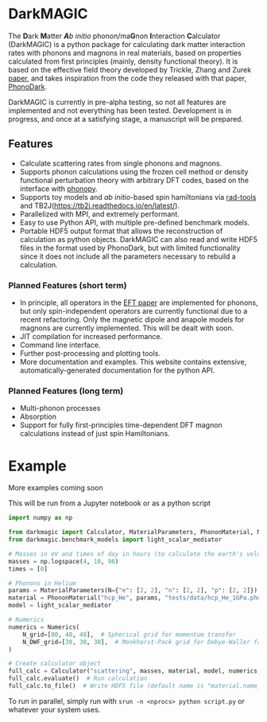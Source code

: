# DarkMAGIC

The **D**ark **M**atter ***A****b* *initio* phonon/ma**G**non **I**nteraction **C**alculator (DarkMAGIC) is a python package for calculating dark matter interaction rates with phonons and magnons in real materials, based on properties calculated from first principles (mainly, density functional theory). It is based on the effective field theory developed by Trickle, Zhang and Zurek [paper](https://arxiv.org/abs/2009.13534), and takes inspiration from the code they released with that paper, [PhonoDark](https://github.com/tanner-trickle/PhonoDark). 

DarkMAGIC is currently in pre-alpha testing, so not all features are implemented and not everything has been tested. Development is in progress, and once at a satisfying stage, a manuscript will be prepared.

## Features
* Calculate scattering rates from single phonons and magnons.
* Supports phonon calculations using the frozen cell method or density functional perturbation theory with arbitrary DFT codes, based on the interface with [phonopy](https://phonopy.github.io/phonopy/).
* Supports toy models and *ab initio*-based spin hamiltonians via [rad-tools](https://rad-tools.org/en/stable/) and TB2J(https://tb2j.readthedocs.io/en/latest/).
* Parallelized with MPI, and extremely performant.
* Easy to use Python API, with multiple pre-defined benchmark models.
* Portable HDF5 output format that allows the reconstruction of calculation as python objects. DarkMAGIC can also read and write HDF5 files in the format used by PhonoDark, but with limited functionality since it does not include all the parameters necessary to rebuild a calculation.

### Planned Features (short term)
* In principle, all operators in the [EFT paper](https://arxiv.org/abs/2009.13534) are implemented for phonons, but only spin-independent operators are currently functional due to a recent refactoring. Only the magnetic dipole and anapole models for magnons are currently implemented. This will be dealt with soon.
* JIT compilation for increased performance.
* Command line interface.
* Further post-processing and plotting tools.
* More documentation and examples. This website contains extensive, automatically-generated documentation for the python API.

### Planned Features (long term)
* Multi-phonon processes
* Absorption
* Support for fully first-principles time-dependent DFT magnon calculations instead of just spin Hamiltonians.

# Example

More examples coming soon

This will be run from a Jupyter notebook or as a python script
```python
import numpy as np

from darkmagic import Calculator, MaterialParameters, PhononMaterial, Numerics
from darkmagic.benchmark_models import light_scalar_mediator

# Masses in eV and times of day in hours (to calculate the earth's velocity)
masses = np.logspace(4, 10, 96)
times = [0]

# Phonons in Helium
params = MaterialParameters(N={"e": [2, 2], "n": [2, 2], "p": [2, 2]})
material = PhononMaterial("hcp_He", params, "tests/data/hcp_He_1GPa.phonopy.yaml")
model = light_scalar_mediator

# Numerics
numerics = Numerics(
    N_grid=[80, 40, 40],  # Spherical grid for momentum transfer
    N_DWF_grid=[30, 30, 30],  # Monkhorst-Pack grid for Debye-Waller factor
)

# Create calculator object
full_calc = Calculator("scattering", masses, material, model, numerics, times)
full_calc.evaluate()  # Run calculation
full_calc.to_file()  # Write HDF5 file (default name is "material.name_model.name.h5")
```

To run in parallel, simply run with `srun -n <nprocs> python script.py` or whatever your system uses.
